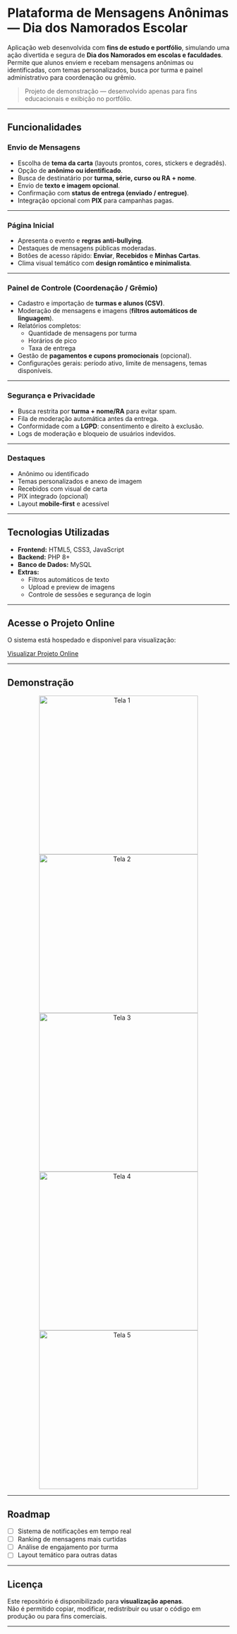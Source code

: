 # Plataforma de Mensagens Anônimas — Dia dos Namorados Escolar 

Aplicação web desenvolvida com **fins de estudo e portfólio**, simulando uma ação divertida e segura de **Dia dos Namorados em escolas e faculdades**.  
Permite que alunos enviem e recebam mensagens anônimas ou identificadas, com temas personalizados, busca por turma e painel administrativo para coordenação ou grêmio.

> Projeto de demonstração — desenvolvido apenas para fins educacionais e exibição no portfólio.

---

## Funcionalidades

### Envio de Mensagens
- Escolha de **tema da carta** (layouts prontos, cores, stickers e degradês).  
- Opção de **anônimo ou identificado**.  
- Busca de destinatário por **turma, série, curso ou RA + nome**.  
- Envio de **texto e imagem opcional**.  
- Confirmação com **status de entrega (enviado / entregue)**.  
- Integração opcional com **PIX** para campanhas pagas.

---

### Página Inicial
- Apresenta o evento e **regras anti-bullying**.  
- Destaques de mensagens públicas moderadas.  
- Botões de acesso rápido: **Enviar**, **Recebidos** e **Minhas Cartas**.  
- Clima visual temático com **design romântico e minimalista**.  

---

### Painel de Controle (Coordenação / Grêmio)
- Cadastro e importação de **turmas e alunos (CSV)**.  
- Moderação de mensagens e imagens (**filtros automáticos de linguagem**).  
- Relatórios completos:  
  - Quantidade de mensagens por turma  
  - Horários de pico  
  - Taxa de entrega  
- Gestão de **pagamentos e cupons promocionais** (opcional).  
- Configurações gerais: período ativo, limite de mensagens, temas disponíveis.

---

### Segurança e Privacidade
- Busca restrita por **turma + nome/RA** para evitar spam.  
- Fila de moderação automática antes da entrega.  
- Conformidade com a **LGPD**: consentimento e direito à exclusão.  
- Logs de moderação e bloqueio de usuários indevidos.  

---

### Destaques
- Anônimo ou identificado  
- Temas personalizados e anexo de imagem  
- Recebidos com visual de carta  
- PIX integrado (opcional)  
- Layout **mobile-first** e acessível  

---

## Tecnologias Utilizadas
- **Frontend:** HTML5, CSS3, JavaScript  
- **Backend:** PHP 8+  
- **Banco de Dados:** MySQL  
- **Extras:**  
  - Filtros automáticos de texto  
  - Upload e preview de imagens  
  - Controle de sessões e segurança de login  

---

## Acesse o Projeto Online
O sistema está hospedado e disponível para visualização:

[Visualizar Projeto Online](https://darkslateblue-gerbil-346512.hostingersite.com/cadastro/index.html)
 
---

## Demonstração

<div align="center">

<!-- ordem invertida, com ALTURA UNIFICADA -->
<img src="https://github.com/user-attachments/assets/17225ff4-ae44-48eb-a6a2-d41991f9e340" alt="Tela 1" height="360">
<img src="https://github.com/user-attachments/assets/e4e0f44c-e1fc-446f-9040-0b536c7746ea" alt="Tela 2" height="360">
<img src="https://github.com/user-attachments/assets/0eae8f63-7503-4c12-a61e-35c78c68f354" alt="Tela 3" height="360">
<img src="https://github.com/user-attachments/assets/c0364fab-4173-402a-9e59-355218eeac41" alt="Tela 4" height="360">
<img src="https://github.com/user-attachments/assets/d81a18b5-889b-45ee-bc6b-561f80d9b21b" alt="Tela 5" height="360">

</div>

---

## Roadmap
- [ ] Sistema de notificações em tempo real  
- [ ] Ranking de mensagens mais curtidas  
- [ ] Análise de engajamento por turma  
- [ ] Layout temático para outras datas  

---

## Licença
Este repositório é disponibilizado para **visualização apenas**.  
Não é permitido copiar, modificar, redistribuir ou usar o código em produção ou para fins comerciais.

---
